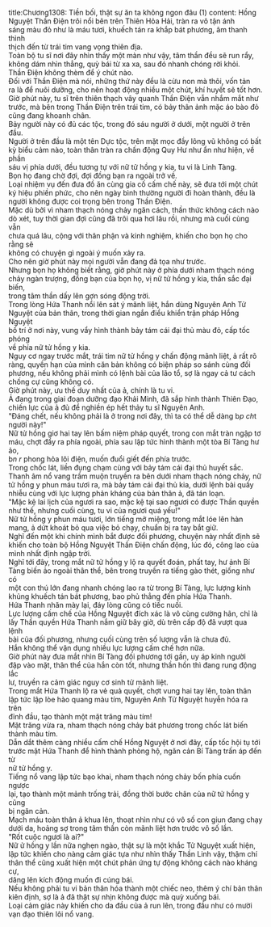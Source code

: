 title:Chương1308: Tiền bối, thật sự ăn ta không ngon đâu (1)
content:
Hồng Nguyệt Thần Điện trôi nổi bên trên Thiên Hỏa Hải, tràn ra vô tận ánh<br>sáng màu đỏ như là máu tươi, khuếch tán ra khắp bát phương, âm thanh thình<br>thịch đến từ trái tim vang vọng thiên địa.<br>Toàn bộ tu sĩ nơi đây nhìn thấy một màn như vậy, tâm thần đều sẽ run rẩy,<br>không dám nhìn thẳng, quỳ bái từ xa xa, sau đó nhanh chóng rời khỏi.<br>Thần Điện không thèm để ý chút nào.<br>Đối với Thần Điện mà nói, những thứ này đều là cừu non mà thôi, vốn tản<br>ra là để nuôi dưỡng, cho nên hoạt động nhiều một chút, khí huyết sẽ tốt hơn.<br>Giờ phút này, tu sĩ trên thiên thạch vây quanh Thần Điện vẫn nhắm mắt như<br>trước, mà bên trong Thần Điện trên trái tim, có bảy thân ảnh mặc áo bào đỏ<br>cũng đang khoanh chân.<br>Bảy người này có đủ các tộc, trong đó sáu người ở dưới, một người ở trên<br>đầu.<br>Người ở trên đầu là một tên Dực tộc, trên mặt mọc đầy lông vũ không có bất<br>kỳ biểu cảm nào, toàn thân tràn ra chấn động Quy Hư như ẩn như hiện, về phần<br>sáu vị phía dưới, đều tương tự với nữ tử hồng y kia, tu vi là Linh Tàng.<br>Bọn họ đang chờ đợi, đợi đồng bạn ra ngoài trở về.<br>Loại nhiệm vụ đến đưa đồ ăn cùng gia cố cấm chế này, sẽ đưa tới một chút<br>ký hiệu phiền phức, cho nên ngày bình thường người đi hoàn thành, đều là<br>người không được coi trọng bên trong Thần Điện.<br>Mặc dù bởi vì nham thạch nóng chảy ngăn cách, thần thức không cách nào<br>dò xét, tuy thời gian đợi cũng đã trôi qua hơi lâu rồi, nhưng mà cuối cùng vẫn<br>chưa quá lâu, cộng với thân phận và kinh nghiệm, khiến cho bọn họ cho rằng sẽ<br>không có chuyện gì ngoài ý muốn xảy ra.<br>Cho nên giờ phút này mọi người vẫn đang đả tọa như trước.<br>Nhưng bọn họ không biết rằng, giờ phút này ở phía dưới nham thạch nóng<br>chảy ngàn trượng, đồng bạn của bọn họ, vị nữ tử hồng y kia, thần sắc đại biến,<br>trong tâm thần dấy lên gợn sóng động trời.<br>Trong lòng Hứa Thanh nổi lên sát ý mãnh liệt, hắn dùng Nguyên Anh Tử<br>Nguyệt của bản thân, trong thời gian ngắn điều khiển trận pháp Hồng Nguyệt<br>bố trí ở nơi này, vung vẩy hình thành bảy tám cái đại thủ màu đỏ, cấp tốc phóng<br>về phía nữ tử hồng y kia.<br>Nguy cơ ngay trước mắt, trái tim nữ tử hồng y chấn động mãnh liệt, ả rất rõ<br>ràng, quyền hạn của mình căn bản không có biện pháp so sánh cùng đối<br>phương, nếu không phải mình có lệnh bài của lão tổ, sợ là ngay cả tư cách<br>chống cự cũng không có.<br>Giờ phút này, ưu thế duy nhất của ả, chính là tu vi.<br>Ả đang trong giai đoạn dưỡng đạo Khải Minh, đã sắp hình thành Thiên Đạo,<br>chiến lực của ả đủ để nghiền ép hết thảy tu sĩ Nguyên Anh.<br>"Đáng chết, nếu không phải là ở trong nơi đây, thì ta có thể dễ dàng b*p ch*t<br>người này!"<br>Nữ tử hồng giơ hai tay lên bấm niệm pháp quyết, trong con mắt tràn ngập tơ<br>máu, chợt đẩy ra phía ngoài, phía sau lập tức hình thành một tòa Bí Tàng hư ảo,<br>b*n r* phong hỏa lôi điện, muốn đuổi giết đến phía trước.<br>Trong chốc lát, liền đụng chạm cùng với bảy tám cái đại thủ huyết sắc.<br>Thanh âm nổ vang trầm muộn truyền ra bên dưới nham thạch nóng chảy, nữ<br>tử hồng y phun máu tươi ra, mà bảy tám cái đại thủ kia, dưới lệnh bài quấy<br>nhiễu cùng với lực lượng phản kháng của bản thân ả, đã tán loạn.<br>"Mặc kệ lai lịch của ngươi ra sao, mặc kệ tại sao ngươi có được Thần quyền<br>như thế, nhưng cuối cùng, tu vi của ngươi quá yếu!"<br>Nữ tử hồng y phun máu tươi, lớn tiếng mở miệng, trong mắt lóe lên hàn<br>mang, ả dứt khoát bỏ qua việc bỏ chạy, chuẩn bị ra tay bắt giữ.<br>Nghĩ đến một khi chính mình bắt được đối phương, chuyện này nhất định sẽ<br>khiến cho toàn bộ Hồng Nguyệt Thần Điện chấn động, lúc đó, công lao của<br>mình nhất định ngập trời.<br>Nghĩ tới đây, trong mắt nữ tử hồng y lộ ra quyết đoán, phất tay, hư ảnh Bí<br>Tàng biến ảo ngoài thân thể, bên trong truyền ra tiếng gào thét, giống như có<br>một con thú lớn đang nhanh chóng lao ra từ trong Bí Tàng, lực lượng kinh<br>khủng khuếch tán bát phương, bao phủ thẳng đến phía Hứa Thanh.<br>Hứa Thanh nhăn mày lại, đáy lòng cũng có tiếc nuối.<br>Lực lượng cấm chế của Hồng Nguyệt đích xác là vô cùng cường hãn, chỉ là<br>lấy Thần quyền Hứa Thanh nắm giữ bây giờ, dù trên cấp độ đã vượt qua lệnh<br>bài của đối phương, nhưng cuối cùng trên số lượng vẫn là chưa đủ.<br>Hắn không thể vận dụng nhiều lực lượng cấm chế hơn nữa.<br>Giờ phút này đưa mắt nhìn Bí Tàng đối phương tới gần, uy áp kinh người<br>đập vào mặt, thân thể của hắn còn tốt, nhưng thần hồn thì đang rung động lắc<br>lư, truyền ra cảm giác nguy cơ sinh tử mãnh liệt.<br>Trong mắt Hứa Thanh lộ ra vẻ quả quyết, chợt vung hai tay lên, toàn thân<br>lập tức lập lòe hào quang màu tím, Nguyên Anh Tử Nguyệt huyễn hóa ra trên<br>đỉnh đầu, tạo thành một mặt trăng màu tím!<br>Mặt trăng vừa ra, nham thạch nóng chảy bát phương trong chốc lát biến<br>thành màu tím.<br>Dẫn dắt thêm càng nhiều cấm chế Hồng Nguyệt ở nơi đây, cấp tốc hội tụ tới<br>trước mặt Hứa Thanh để hình thành phòng hộ, ngăn cản Bí Tàng trấn áp đến từ<br>nữ tử hồng y.<br>Tiếng nổ vang lập tức bạo khai, nham thạch nóng chảy bốn phía cuốn ngược<br>lại, tạo thành một mảnh trống trải, đồng thời bước chân của nữ tử hồng y cũng<br>bị ngăn cản.<br>Mạch máu toàn thân ả khua lên, thoạt nhìn như có vô số con giun đang chạy<br>dưới da, hoảng sợ trong tâm thần còn mãnh liệt hơn trước vô số lần.<br>"Rốt cuộc ngươi là ai?"<br>Nữ ử hồng y lần nữa nghẹn ngào, thật sự là một khắc Tử Nguyệt xuất hiện,<br>lập tức khiến cho nàng cảm giác tựa như nhìn thấy Thần Linh vậy, thậm chí<br>thân thể cũng xuất hiện một chút phản ứng tự động không cách nào kháng cự,<br>dâng lên kích động muốn đi cúng bái.<br>Nếu không phải tu vi bản thân hóa thành một chiếc neo, thêm ý chí bản thân<br>kiên định, sợ là ả đã thật sự nhịn không được mà quỳ xuống bái.<br>Loại cảm giác này khiến cho da đầu của ả run lên, trong đầu như có mười<br>vạn đạo thiên lôi nổ vang.